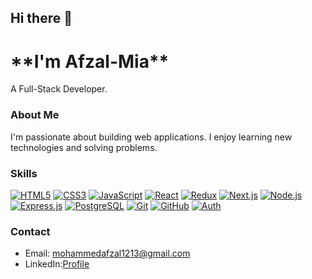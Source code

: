 

<!--
**Afzal-Mia/Afzal-Mia** is a ✨ _special_ ✨ repository because its `README.md` (this file) appears on your GitHub profile.

Here are some ideas to get you started:

- 🔭 I’m currently working on ...
- 🌱 I’m currently learning ...
- 👯 I’m looking to collaborate on ...
- 🤔 I’m looking for help with ...
- 💬 Ask me about ...
- 📫 How to reach me: ...
- 😄 Pronouns: ...
- ⚡ Fun fact: ...
-->

## Hi there 👋

<h1>**I'm Afzal-Mia**</h1>A Full-Stack Developer.

### About Me
I'm passionate about building web applications. I enjoy learning new technologies and solving problems.

### Skills
[![HTML5](https://skillicons.dev/icons?i=html)](https://developer.mozilla.org/en-US/docs/Web/HTML)
[![CSS3](https://skillicons.dev/icons?i=css)](https://developer.mozilla.org/en-US/docs/Web/CSS)
[![JavaScript](https://skillicons.dev/icons?i=js)](https://developer.mozilla.org/en-US/docs/Web/JavaScript)
[![React](https://skillicons.dev/icons?i=react)](https://reactjs.org/)
[![Redux](https://skillicons.dev/icons?i=redux)](https://redux.js.org/)
[![Next.js](https://skillicons.dev/icons?i=nextjs)](https://nextjs.org/)
[![Node.js](https://skillicons.dev/icons?i=nodejs)](https://nodejs.org/)
[![Express.js](https://skillicons.dev/icons?i=express)](https://expressjs.com/)
[![PostgreSQL](https://skillicons.dev/icons?i=postgresql)](https://www.postgresql.org/)
[![Git](https://skillicons.dev/icons?i=git)](https://git-scm.com/)
[![GitHub](https://skillicons.dev/icons?i=github)](https://github.com/)
[![Auth](https://skillicons.dev/icons?i=auth)](https://auth0.com/)

<!--
### Projects
* [Project 1]
* [Project 2]
-->

### Contact
* Email: mohammedafzal1213@gmail.com
* LinkedIn:<a href="https://www.linkedin.com/in/afzal-mia-606aa0293/" >Profile</a>

